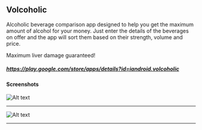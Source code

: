 ## Volcoholic

Alcoholic beverage comparison app designed to help you get the maximum amount of alcohol for your money. 
Just enter the details of the beverages on offer and the app will sort them based on their strength, volume and price.

Maximum liver damage guaranteed!

##### https://play.google.com/store/apps/details?id=iandroid.volcoholic

#### Screenshots

![Alt text](https://github.com/ianluddy/Volcoholic/blob/master/screenshots/volcoholic1.png?raw=true)
***

![Alt text](https://github.com/ianluddy/Volcoholic/blob/master/screenshots/volcoholic.png?raw=true)
***
